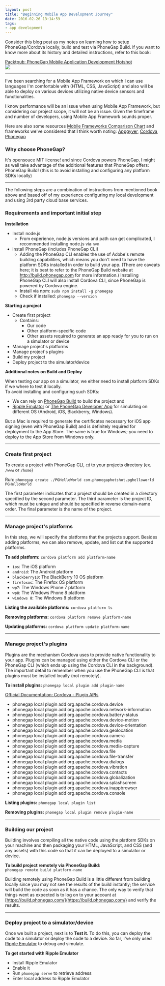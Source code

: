```yaml
---
layout: post
title: "Beginning Mobile App Development Journey"
date: 2016-02-26 13:14:59
tags:
- app development
---
```


Consider this blog post as my notes on learning how to setup PhoneGap/Cordova locally, build and test via PhoneGap Build.
If you want to know more about its history and detailed instructions, refer to this book:

[Packtpub: PhoneGap Mobile Application Development Hotshot](https://www.packtpub.com/application-development/phonegap-3x-mobile-application-development-hotshot)
<br>
<img src="https://d1ldz4te4covpm.cloudfront.net/sites/default/files/imagecache/ppv4_main_book_cover/7925OS.jpg"/>

-----

I've been searching for a Mobile App Framework on which I can use languages I'm comfortable with (HTML, CSS, JavaScript) and also will be able to deploy on various devices utilizing native device sensors and functionalities.

I know performance will be an issue when using Mobile App Framework, but considering our project scope, it will not be an issue. Given the timeframe and number of developers, using Mobile App Framework sounds proper.

Here are also some resources [Mobile Frameworks Comparison Chart](http://mobile-frameworks-comparison-chart.com/) and frameworks we've considered that I think worth noting: [Appgyver](http://appgyver.com), [Cordova](https://cordova.apache.org/), [Phonegap](http://phonegap.com/)

### Why choose PhoneGap?

It's opensouce MIT license! and since Cordova powers PhoneGap, I might as well take advantage of the additional features that PhoneGap offers: PhoneGap Build! (this is to avoid installing and configuring any platform SDKs locally)

-----

The following steps are a combination of instructions from mentioned book above and based off of my experience configuring my local development and using 3rd party cloud base services.

### Requirements and important initial step

**Installation**

- Install node.js
  - From experience, node.js versions and path can get complicated, I recommended installing node.js via `nvm`
- install PhoneGap (includes PhoneGap CLI)
  - Adding the PhoneGap CLI enables the use of Adobe's remote building capabilities, which means you don't need to have the platform SDKs installed in order to build your app. (There are caveats here; it is best to refer to the PhoneGap Build website at http://build.phonegap.com for more information.) Installing PhoneGap CLI will also install Cordova CLI, since PhoneGap is powered by Cordova engine.
  - Install via npm: `sudo npm install -g phonegap`
  - Check if installed: `phonegap --version`

**Starting a project**

- Create first project
  - Contains:
    - Our code
    - Other platform-specific code
    - Other assets required to generate an app ready for you to run on a simulator or device
- Manage project's platforms
- Manage project's plugins
- Build my project
- Deploy project to the simulator/device

**Additional notes on Build and Deploy**

When testing our app on a simulator, we either need to install platform SDKs if we where to test it locally.<br>
To avoid installing and configuring such SDKs:

- We can rely on [PhoneGap Build](http://app.phonegap.com/) to build the project and
- [Ripple Emulator](https://chrome.google.com/webstore/detail/ripple-emulator-beta/geelfhphabnejjhdalkjhgipohgpdnoc?hl=en) or [The PhoneGap Developer App](http://app.phonegap.com/) for simulating on different OS (Android, iOS, Blackberry, Windows). 

But a Mac is required to generate the certificates necessary for iOS app signing (even with PhoneGap Build) and is definitely required for deployment to the App Store. The same is true for Windows; you need to deploy to the App Store from Windows only.

-----

### Create first project

To create a project with PhoneGap CLI, `cd` to your projects directory (ex. `/www` or `/home`)

Run: `phonegap create ./PGHelloWorld com.phonegaphotshot.pghelloworld PGHelloWorld`

The first parameter indicates that a project should be created in a directory specified by the second parameter. The third parameter is the project ID, which must be unique and should be specified in reverse domain-name order. The final parameter is the name of the project.

-----

### Manage project's platforms

In this step, we will specify the platforms that the projects support. Besides adding platforms, we can also remove, update, and list out the supported platforms.

**To add platform:** `cordova platform add platform-name`

- `ios`: The iOS platform
- `android`: The Android platform
- `blackberry10`: The BlackBerry 10 OS platform
- `firefoxos`: The Firefox OS platform
- `wp7`: The Windows Phone 7 platform
- `wp8`: The Windows Phone 8 platform
- `windows 8`: The Windows 8 platform

**Listing the available platforms:** `cordova platform ls`

**Removing platforms:** `cordova platform remove platform-name`

**Updating platforms:** `cordova platform update platform-name`

-----

### Manage project's plugins

Plugins are the mechanism Cordova uses to provide native functionality to your app. 
Plugins can be managed using either the Cordova CLI or the PhoneGap CLI (which ends up using the Cordova CLI in the background). The important detail to remember when you use the PhoneGap CLI is that plugins must be installed locally (not remotely).

**To install plugins:** `phonegap local plugin add plugin-name`

[Official Documentation: Cordova - Plugin APIs](http://cordova.apache.org/docs/en/dev/cordova/plugins/pluginapis.html#Plugin%20APIsZ)

- phonegap local plugin add org.apache.cordova.device
- phonegap local plugin add org.apache.cordova.network-information 
- phonegap local plugin add org.apache.cordova.battery-status
- phonegap local plugin add org.apache.cordova.device-motion
- phonegap local plugin add org.apache.cordova.device-orientation 
- phonegap local plugin add org.apache.cordova.geolocation 
- phonegap local plugin add org.apache.cordova.camera 
- phonegap local plugin add org.apache.cordova.media 
- phonegap local plugin add org.apache.cordova.media-capture 
- phonegap local plugin add org.apache.cordova.file 
- phonegap local plugin add org.apache.cordova.file-transfer 
- phonegap local plugin add org.apache.cordova.dialogs 
- phonegap local plugin add org.apache.cordova.vibration 
- phonegap local plugin add org.apache.cordova.contacts 
- phonegap local plugin add org.apache.cordova.globalization 
- phonegap local plugin add org.apache.cordova.splashscreen 
- phonegap local plugin add org.apache.cordova.inappbrowser 
- phonegap local plugin add org.apache.cordova.console

**Listing plugins:** `phonegap local plugin list`

**Removing plugins:** `phonegap local plugin remove plugin-name`

-----

### Building our project

Building involves compiling all the native code using the platform SDKs on your machine and then packaging your HTML, JavaScript, and CSS (and any assets) with this code so that it can be deployed to a simulator or device.

**To build project remotely via PhoneGap Build:**<br>
`phonegap remote build platform-name`

Building remotely using PhoneGap Build is a little different from building locally since you may not see the results of the build instantly; the service will build the code as soon as it has a chance. The only way to verify that things went as expected is to log on to your account at [https://build.phonegap.com/](https://build.phonegap.com/) and verify the results.

-----

### Deploy project to a simulator/device

Once we built a project, next is to **Test it**.
To do this, you can deploy the code to a simulator or deploy the code to a device. So far, I've only used [Ripple Emulator](https://chrome.google.com/webstore/detail/ripple-emulator-beta/geelfhphabnejjhdalkjhgipohgpdnoc?hl=en) to debug and simulate.

**To get started with Ripple Emulator**

- Install Ripple Emulator
- Enable it
- Run `phonegap serve` to retrieve address
- Enter local address to Ripple Emulator
